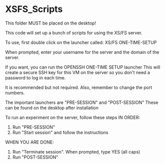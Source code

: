 # XSFS_Scripts

This folder MUST be placed on the desktop!

This code will set up a bunch of scripts for using the XS/FS server.

To use, first double click on the launcher called:
XS/FS ONE-TIME-SETUP

When prompted, enter your username for the server and
the domain of the server.

If you want, you can run the OPENSSH ONE-TIME SETUP launcher
This will create a secure SSH key for this VM on the server so
you don't need a password to log in each time. 

It is recommended but not required.
Also, remember to change the port numbers.

The important launchers are "PRE-SESSION" and "POST-SESSION"
These can be found on the desktop after installation

To run an experiment on the server, follow these steps IN ORDER:
1. Run "PRE-SESSION"
2. Run "Start session" and follow the instructions

WHEN YOU ARE DONE:
1. Run "Terminate session". When prompted, type YES (all caps)
2. Run "POST-SESSION"
